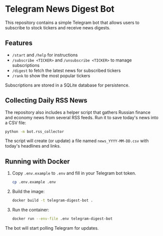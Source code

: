 # Telegram News Digest Bot

This repository contains a simple Telegram bot that allows users to subscribe to stock tickers and receive news digests.

## Features
- `/start` and `/help` for instructions
- `/subscribe <TICKER>` and `/unsubscribe <TICKER>` to manage subscriptions
- `/digest` to fetch the latest news for subscribed tickers
- `/rank` to show the most popular tickers

Subscriptions are stored in a SQLite database for persistence.

## Collecting Daily RSS News

The repository also includes a helper script that gathers Russian finance and
economy news from several RSS feeds. Run it to save today's news into a CSV
file:

```bash
python -m bot.rss_collector
```

The script will create (or update) a file named `news_YYYY-MM-DD.csv` with
today's headlines and links.

## Running with Docker

1. Copy `.env.example` to `.env` and fill in your Telegram bot token.
   ```bash
   cp .env.example .env
   ```
2. Build the image:
   ```bash
   docker build -t telegram-digest-bot .
   ```
3. Run the container:
   ```bash
   docker run --env-file .env telegram-digest-bot
   ```

The bot will start polling Telegram for updates.
